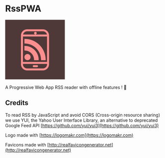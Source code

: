 # RssPWA

![RssPWA](/favicon/android-chrome-192x192.png)

A Progressive Web App RSS reader with offline features ! 📵

## Credits

To read RSS by JavaScript and avoid CORS (Cross-origin resource sharing)
we use YUI, the Yahoo User Interface Library, an alternative to deprecated Google Feed API [https://github.com/yui/yui3](https://github.com/yui/yui3)

Logo made with [https://logomakr.com](https://logomakr.com)

Favicons made with [http://realfavicongenerator.net](http://realfavicongenerator.net)
